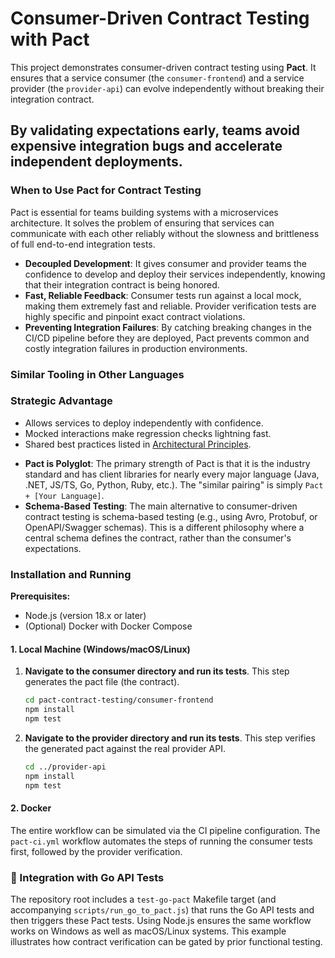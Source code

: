 # Consumer-Driven Contract Testing with Pact

This project demonstrates consumer-driven contract testing using **Pact**. It ensures that a service consumer (the `consumer-frontend`) and a service provider (the `provider-api`) can evolve independently without breaking their integration contract.

By validating expectations early, teams avoid expensive integration bugs and accelerate independent deployments.
---

### When to Use Pact for Contract Testing

Pact is essential for teams building systems with a microservices architecture. It solves the problem of ensuring that services can communicate with each other reliably without the slowness and brittleness of full end-to-end integration tests.

* **Decoupled Development**: It gives consumer and provider teams the confidence to develop and deploy their services independently, knowing that their integration contract is being honored.
* **Fast, Reliable Feedback**: Consumer tests run against a local mock, making them extremely fast and reliable. Provider verification tests are highly specific and pinpoint exact contract violations.
* **Preventing Integration Failures**: By catching breaking changes in the CI/CD pipeline before they are deployed, Pact prevents common and costly integration failures in production environments.

### Similar Tooling in Other Languages
### Strategic Advantage
- Allows services to deploy independently with confidence.
- Mocked interactions make regression checks lightning fast.
- Shared best practices listed in [Architectural Principles](../ARCHITECTURAL_PRINCIPLES.md).


* **Pact is Polyglot**: The primary strength of Pact is that it is the industry standard and has client libraries for nearly every major language (Java, .NET, JS/TS, Go, Python, Ruby, etc.). The "similar pairing" is simply `Pact + [Your Language]`.
* **Schema-Based Testing**: The main alternative to consumer-driven contract testing is schema-based testing (e.g., using Avro, Protobuf, or OpenAPI/Swagger schemas). This is a different philosophy where a central schema defines the contract, rather than the consumer's expectations.

### Installation and Running

**Prerequisites:**
* Node.js (version 18.x or later)
* (Optional) Docker with Docker Compose

#### 1. Local Machine (Windows/macOS/Linux)

1.  **Navigate to the consumer directory and run its tests**. This step generates the pact file (the contract).
    ```bash
    cd pact-contract-testing/consumer-frontend
    npm install
    npm test
    ```
2.  **Navigate to the provider directory and run its tests**. This step verifies the generated pact against the real provider API.
    ```bash
    cd ../provider-api
    npm install
    npm test
    ```

#### 2. Docker

The entire workflow can be simulated via the CI pipeline configuration. The `pact-ci.yml` workflow automates the steps of running the consumer tests first, followed by the provider verification.

### 🤝 Integration with Go API Tests

The repository root includes a `test-go-pact` Makefile target (and accompanying
`scripts/run_go_to_pact.js`) that runs the Go API tests and then triggers these
Pact tests. Using Node.js ensures the same workflow works on Windows as well as
macOS/Linux systems. This example illustrates how contract verification can be
gated by prior functional testing.
